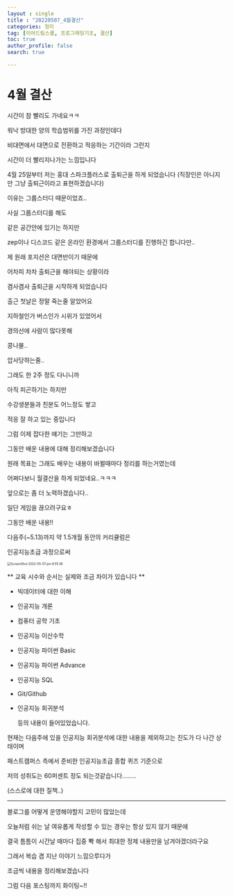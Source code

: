 ```yaml
---
layout : single
title : "20220507_4월결산"
categories: 정리
tag: [이어드림스쿨, 프로그래밍기초, 결산]
toc: true
author_profile: false
search: true

---
```




# 4월 결산



시간이 참 빨리도 가네요ㅋㅋ 

워낙 방대한 양의 학습범위를 가진 과정인데다

비대면에서 대면으로 전환하고 적응하는 기간이라 그런지

시간이 더 빨리지나가는 느낌입니다



4월 25일부터 저는 홍대 스파크플러스로 출퇴근을 하게 되었습니다 (직장인은 아니지만 그냥 출퇴근이라고 표현하겠습니다)

이유는 그룹스터디 때문이었죠..

사실 그룹스터디를 해도 

같은 공간안에 있기는 하지만

zep이나 디스코드 같은 온라인 환경에서 그룹스터디를 진행하긴 합니다만..

제 원래 포지션은 대면반이기 때문에

어차피 차차 출퇴근을 해야되는 상황이라

겸사겸사 출퇴근을 시작하게 되었습니다



출근 첫날은 정말 죽는줄 알았어요

지하철인가 버스인가 시위가 있었어서

경의선에 사람이 많다못해

콩나물..

압사당하는줄..



그래도 한 2주 정도 다니니까

아직 피곤하기는 하지만

수강생분들과 친분도 어느정도 쌓고

적응 잘 하고 있는 중입니다



그럼 이제 잡다한 얘기는 그만하고

그동안 배운 내용에 대해 정리해보겠습니다



원래 목표는 그래도 배우는 내용이 바뀔때마다 정리를 하는거였는데

어쩌다보니 월결산을 하게 되었네요..ㅋㅋㅋ

앞으로는 좀 더 노력하겠습니다..

일단 게임을 끊으려구요ㅎ



그동안 배운 내용!!



다음주(~5.13)까지 약 1.5개월 동안의 커리큘럼은

인공지능초급 과정으로써

<img src="../../images/2022-05-07-4월결산/ScreenShot 2022-05-07 pm 8.55.38.png" alt="ScreenShot 2022-05-07 pm 8.55.38" style="zoom:50%;" />

 ** 교육 시수와 순서는 실제와 조금 차이가 있습니다 **

* 빅데이터에 대한 이해 

* 인공지능 개론 

* 컴퓨터 공학 기초 

* 인공지능 이산수학

* 인공지능 파이썬 Basic

* 인공지능 파이썬 Advance

* 인공지능 SQL

* Git/Github

* 인공지능 회귀분석 

  등의 내용이 들어있었습니다.

  

현재는 다음주에 있을 인공지능 회귀분석에 대한 내용을 제외하고는 진도가 다 나간 상태이며

패스트캠퍼스 측에서 준비한 인공지능초급 종합 퀴즈 기준으로

저의 성취도는 60퍼센트 정도 되는것같습니다........

(스스로에 대한 질책..)

---



블로그를 어떻게 운영해야할지 고민이 많았는데

오늘처럼 쉬는 날 여유롭게 작성할 수 있는 경우는 항상 있지 않기 때문에

결국 틈틈이 시간날 때마다 집중 뽝 해서 최대한 정제 내용만을 남겨야겠더라구요



그래서 복습 겸 지난 이야기 느낌으루다가

조금씩 내용을 정리해보겠습니다



그럼 다음 포스팅까지 화이팅~!!

 